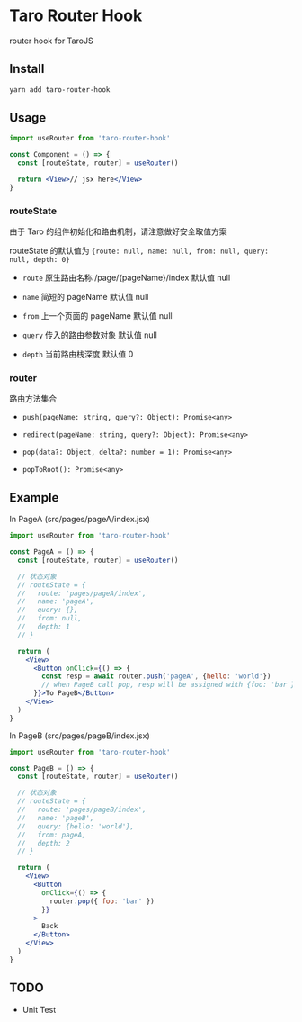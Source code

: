 # Taro Router Hook

router hook for TaroJS

## Install

```bash
yarn add taro-router-hook
```

## Usage

```jsx
import useRouter from 'taro-router-hook'

const Component = () => {
  const [routeState, router] = useRouter()

  return <View>// jsx here</View>
}
```

### routeState

由于 Taro 的组件初始化和路由机制，请注意做好安全取值方案

routeState 的默认值为 `{route: null, name: null, from: null, query: null, depth: 0}`

- `route` 原生路由名称 /page/{pageName}/index 默认值 null

- `name` 简短的 pageName 默认值 null

- `from` 上一个页面的 pageName 默认值 null

- `query` 传入的路由参数对象 默认值 null

- `depth` 当前路由栈深度 默认值 0

### router

路由方法集合

- `push(pageName: string, query?: Object): Promise<any>`

- `redirect(pageName: string, query?: Object): Promise<any>`

- `pop(data?: Object, delta?: number = 1): Promise<any>`

- `popToRoot(): Promise<any>`

## Example

In PageA (src/pages/pageA/index.jsx)

```jsx
import useRouter from 'taro-router-hook'

const PageA = () => {
  const [routeState, router] = useRouter()

  // 状态对象
  // routeState = {
  //   route: 'pages/pageA/index',
  //   name: 'pageA',
  //   query: {},
  //   from: null,
  //   depth: 1
  // }

  return (
    <View>
      <Button onClick={() => {
        const resp = await router.push('pageA', {hello: 'world'})
        // when PageB call pop, resp will be assigned with {foo: 'bar'}
      }}>To PageB</Button>
    </View>
  )
}
```

In PageB (src/pages/pageB/index.jsx)

```jsx
import useRouter from 'taro-router-hook'

const PageB = () => {
  const [routeState, router] = useRouter()

  // 状态对象
  // routeState = {
  //   route: 'pages/pageB/index',
  //   name: 'pageB',
  //   query: {hello: 'world'},
  //   from: pageA,
  //   depth: 2
  // }

  return (
    <View>
      <Button
        onClick={() => {
          router.pop({ foo: 'bar' })
        }}
      >
        Back
      </Button>
    </View>
  )
}
```

## TODO

- Unit Test
